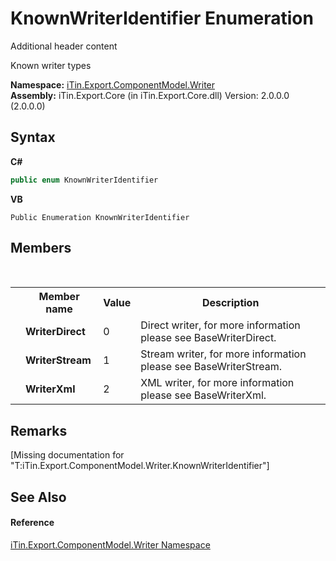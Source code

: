 # KnownWriterIdentifier Enumeration
Additional header content 

Known writer types

**Namespace:**&nbsp;<a href="N_iTin_Export_ComponentModel_Writer">iTin.Export.ComponentModel.Writer</a><br />**Assembly:**&nbsp;iTin.Export.Core (in iTin.Export.Core.dll) Version: 2.0.0.0 (2.0.0.0)

## Syntax

**C#**<br />
``` C#
public enum KnownWriterIdentifier
```

**VB**<br />
``` VB
Public Enumeration KnownWriterIdentifier
```


## Members
&nbsp;<table><tr><th></th><th>Member name</th><th>Value</th><th>Description</th></tr><tr><td /><td target="F:iTin.Export.ComponentModel.Writer.KnownWriterIdentifier.WriterDirect">**WriterDirect**</td><td>0</td><td>Direct writer, for more information please see BaseWriterDirect.</td></tr><tr><td /><td target="F:iTin.Export.ComponentModel.Writer.KnownWriterIdentifier.WriterStream">**WriterStream**</td><td>1</td><td>Stream writer, for more information please see BaseWriterStream.</td></tr><tr><td /><td target="F:iTin.Export.ComponentModel.Writer.KnownWriterIdentifier.WriterXml">**WriterXml**</td><td>2</td><td>XML writer, for more information please see BaseWriterXml.</td></tr></table>

## Remarks
\[Missing <remarks> documentation for "T:iTin.Export.ComponentModel.Writer.KnownWriterIdentifier"\]

## See Also


#### Reference
<a href="N_iTin_Export_ComponentModel_Writer">iTin.Export.ComponentModel.Writer Namespace</a><br />